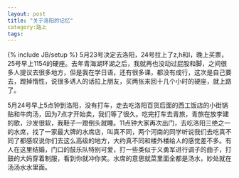 ```yaml
---
layout: post
title: "关于洛阳的记忆"
category:路上 
tags: 
---
```

{% include JB/setup %}
  5月23号决定去洛阳，24号拉上了z,h和l，晚上买票，25号早上1154的硬座。去年青海湖环湖之后，我就再也没动过屁股和脚，之间很多人提议去很多地方，但是我在学日语，还有很多课，都没有成行，这次是自己要去，蹬掉惰性，说很多诱人的话拉上朋友，买两张来回十几个小时的硬座，就上路了。
  
  5月24号早上5点钟到洛阳，没有打车，走去吃洛阳百货后面的西工饭店的小街锅贴和牛肉汤，因为7点才开始卖，我们等了很久。吃完打车去青旅，青旅在放李建的歌，沙发很软，我鞋子一蹬倒头就睡。11点钟大家再次出门，去吃洛阳三绝之一的水席，找了一家最大牌的水席店，叫真不同，两个河南的同学听说我们去吃真不同了都感叹说你们去这么高级的地方，大约真不同和楼外楼给人的感觉差不多。有人在这里结婚，门口的鼓乐队特别可爱，打一些类似于义勇军进行调子的曲子，打鼓的大妈穿着制服，看到你就冲你笑。水席的意思就菜里面全都是汤水，妙处就在汤汤水水里面。
